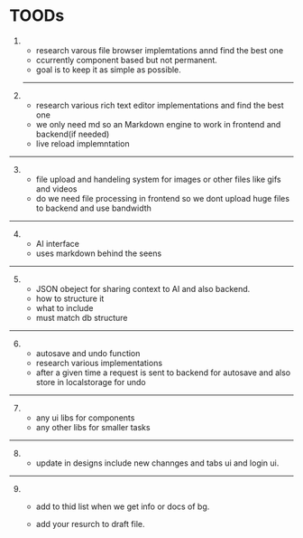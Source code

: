 # TOODs

1. - research varous file browser implemtations annd find the best one
   - ccurrently component based but not permanent.
   - goal is to keep it as simple as possible.

   ***

2. - research various rich text editor implementations and find the best one
   - we only need md so an Markdown engine to work in frontend and backend(if needed)
   - live reload implemntation

---

3. - file upload and handeling system for images or other files like gifs and videos
   - do we need file processing in frontend so we dont upload huge files to backend and use bandwidth

---

4. - AI interface
   - uses markdown behind the seens

---

5. - JSON obeject for sharing context to AI and also backend.
   - how to structure it
   - what to include
   - must match db structure

---

6. - autosave and undo function
   - research various implementations
   - after a given time a request is sent to backend for autosave and also store in localstorage for undo

---

7. - any ui libs for components
   - any other libs for smaller tasks

---

8. - update in designs include new channges and tabs ui and login ui.

---

9. - add to thid list when we get info or docs of bg.

   - add your resurch to draft file.
